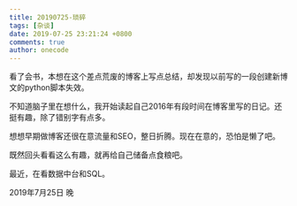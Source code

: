 ```yaml
---
title: 20190725-琐碎
tags: [杂谈]
date: 2019-07-25 23:21:24 +0800
comments: true
author: onecode
---
```

看了会书，本想在这个差点荒废的博客上写点总结，却发现以前写的一段创建新博文的python脚本失效。

不知道脑子里在想什么，我开始读起自己2016年有段时间在博客里写的日记。还挺有趣，除了错别字有点多。

<!--break-->

想想早期做博客还很在意流量和SEO，整日折腾。现在在意的，恐怕是懒了吧。

既然回头看看这么有趣，就再给自己储备点食粮吧。

最近，在看数据中台和SQL。

2019年7月25日 晚